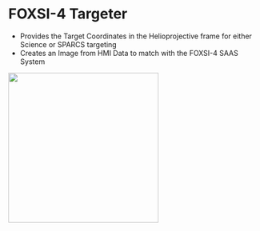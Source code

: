 # FOXSI-4 Targeter
- Provides the Target Coordinates in the Helioprojective frame for either Science or SPARCS targeting
- Creates an Image from HMI Data to match with the FOXSI-4 SAAS System

<img src="https://your-image-url.type](https://github.com/orromeo/foxsi_targeter/blob/master/HMI_TestImage.png?raw=true)" width="300">
